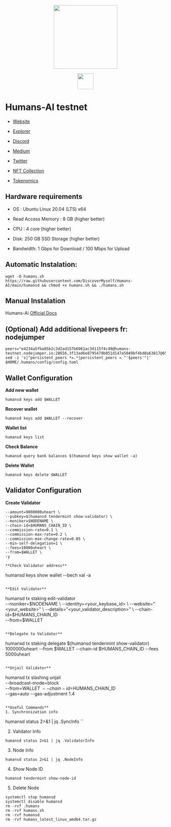 <div classname="logo">

<p align="center">
  <img height="200" height="auto" src="https://user-images.githubusercontent.com/78480857/208039283-f12a96b8-5ad3-44e0-a42e-000217cc15a6.jpg">
</div>

<div classname="logo">

<p align="center">
  <img height="50" height="auto" src="https://user-images.githubusercontent.com/78480857/208037291-9a6b4619-a53c-4230-b429-d276e9eac1f0.png">
</div>

# Humans-AI testnet

- [Website](https://humans.ai/)

- [Explorer](https://explorer.humans.zone/humans-testnet)

- [Discord](https://discord.gg/humansdotai)

- [Medium](https://medium.com/humansdotai)

- [Twitter](https://twitter.com/humansdotai)

- [NFT Collection](https://opensea.io/collection/heartbeatsnfts)

- [Tokenomics](https://docs.google.com/spreadsheets/d/11Zc1Ox13oUKiGQw79XJBAPHqEvJCnArnGgXcUc6Noz8/edit#gid=1434488738)

## Hardware requirements
- OS : Ubuntu Linux 20.04 (LTS) x64

- Read Access Memory : 8 GB (higher better)

- CPU : 4 core (higher better)

- Disk: 250 GB SSD Storage (higher better)

- Bandwidth: 1 Gbps for Download / 100 Mbps for Upload


## Automatic Instalation:
```
wget -O humans.sh https://raw.githubusercontent.com/DiscoverMyself/Humans-AI/main/humansd && chmod +x humans.sh && ./humans.sh
```

## Manual Instalation
Humans-Ai [Official Docs](https://docs.humans.zone/)

## (Optional) Add additional livepeers fr: nodejumper
```
peers="e4234a5fba85b2c3d2ad157b6961ac3d115f4c49@humans-testnet.nodejumper.io:28656,3f13ad6e8795479b051d147a5049bf4bd0a63817@65.108.142.47:22656,5c27e54b2b8a597cbbd1c43905d2c18a67637644@142.132.231.118:36656,8677fe3ab64d6bc7e9bc8e7e2fd78410e83e6d99@109.236.86.96:60756,c2cf4e1d0da9ac1e8be5d5288d0bf8e8052b2d86@65.109.92.148:60856,0894ef6d99c39bccb6c568b77dcdfe0807522ece@95.165.89.222:24137,efeac522db6d71c372a6221df911b7f34d4e2f55@149.102.146.79:46656,1673a8ec17e01d4af3bc55568e8e3226555f0546@146.190.122.137:26656,439efff85d9a30d34552ed8de6160a48d45a772c@139.59.229.20:26656,e54aef097b7e4c8202a03ca004e8db70faaf4c52@178.128.222.88:26656,412888b64c840b879e34bd080dc233603bdd04b6@85.173.113.198:23656,2fcbf738e6054862ee14f5db926f9674bd6d081d@135.181.221.186:28656,897c945594403581b709bdd2db32ed7a742ee16e@65.21.134.202:26746,c7181941789884d6c468bfca31778b10f83a388e@95.217.12.217:26656,ee49dcb485d757b29b1da38487cf130a5df3453a@65.109.24.121:26656,95b369fe5c1cbe676dc0cad621216f8f81fdc8f9@104.152.109.134:26656,a3892d09aeaf3462290572eace526c8f3f1485d7@20.2.136.202:26656,cc272a2e6c69a8cb8e8ae37945051170244a7f60@164.92.109.115:26656,9ac5ab2a4785224e674da63e4f86f11afec847f9@45.14.194.179:26656,27d7362e3224d3e7d47827ded612ee0a86cc5d55@161.97.111.248:26656,5208a4e65824658331941ba14352d51eb3f2a2a7@173.212.226.128:26656,d3e5ebf58cb2132ef6960f17108361eaf700e173@81.0.218.32:26656,8bf99f0d4fadabe98b2c5f063118a78630243a97@164.92.116.137:26656,caf7bd21c0443f46c5e9b3218005e1a2af07931c@195.3.222.189:26656,8b843a7190dd8c921abd8a44b94688997bc425b8@213.239.213.179:46656,96fc064917274a80d43985a5c3440254dcae5dc9@65.108.134.208:36656,f66a056b417f569bfeeb0883687c59078f666a70@81.0.218.102:26656,8d25adc732c2cc848b0d01747866f047e0f2d75c@65.109.92.240:1166,f3d94eb33bad79e57af24743cea52cb3fbbbf45c@65.109.70.23:18456,0e8bd514c955c6c96ac9cea528948e08b237d6d1@146.190.116.133:26656,e0d59d2c5058552f536f4d21227f6d1050a16d57@65.109.106.91:26656,2bdec38a82bb869b026f97a7c6f4e554cca43392@65.108.235.107:26656,69822c67487d4907f162fdd6d42549e1df60c82d@65.21.224.248:26656,27cb7cbb22942ad4391a32dc226c2d705cdf3d25@65.108.205.47:26746,f7fe7d694b675f76dc9d344deb2ee845d7c68108@20.211.42.218:26656,049d4807acc00a42ed64a57b5f58c1c89d5be9db@65.109.88.180:26656,db2077061e8f3d4bbd99b51bc4e9c9c420aeb75c@144.76.27.79:61156,bdda1883e9d8418f0f20a7a56fa75cdb2f4399c6@149.102.146.83:26656,26b773d89ed5bb8cd03455532b2d80e72136a436@84.46.245.7:26656,17f4b40a52cb18293edc4f3c13e33efd09f446d4@65.109.53.60:26656,b2c4407beadead20cad5f8dd541bc70b289e1819@65.109.90.33:18456,1826d3c4fc4802f9e2d1d0c81d499adaef56b23e@65.109.81.119:33656,f9b186dffae34134d108e215b8d471c22f9f5b02@195.3.222.188:26656,74fa30a23a7b6204dfc27cd0783c12c0a41cc0bb@5.189.160.248:26656,0f0be5f5974dcaf59fe83a4e3893a1b719eade2d@65.108.238.217:26656,aff156b1ad9dff8e8e7c755446e3484802850829@185.213.138.217:26656,502be281ff1eff828197182ab3b7894975da7865@95.216.14.72:33656,c4f597054de22d9d1cc665019c5e29603722f4f6@80.254.8.54:26656,d64225cd8c76413ab0b8715e85eddd595711dee2@80.76.43.63:60556,fbb2dc2099d52081ae84e24f130cc49a6df566b8@143.110.239.116:26656,1c6cc69b5651d1ca5490212aa7d8b7bcf28027f2@143.198.52.238:26656"
sed -i 's|^persistent_peers *=.*|persistent_peers = "'$peers'"|' $HOME/.humans/config/config.toml
```

## Wallet Configuration
**Add new wallet**
```
humansd keys add $WALLET
```

**Recover wallet**
```
humansd keys add $WALLET --recover
```

**Wallet list**
```
humansd keys list
```

**Check Balance**
```
humansd query bank balances $(humansd keys show wallet -a)
```

**Delete Wallet**
```
humansd keys delete $WALLET
```


## Validator Configuration
**Create Validator**
```
--amount=9000000uheart \
--pubkey=$(humansd tendermint show-validator) \
--moniker=$NODENAME \
--chain-id=$HUMANS_CHAIN_ID \
--commission-rate=0.1 \
--commission-max-rate=0.2 \
--commission-max-change-rate=0.05 \
--min-self-delegation=1 \
--fees=10000uheart \
--from=$WALLET \
-y

**Check Validator address**
```
humansd keys show wallet --bech val -a
```

**Edit Validator**
```
humansd tx staking edit-validator \
  --moniker=$NODENAME \
  --identity=<your_keybase_id> \
  --website="<your_website>" \
  --details="<your_validator_description>" \
  --chain-id=$HUMANS_CHAIN_ID \
  --from=$WALLET
```
 
**Delegate to Validator**
```
humansd tx staking delegate $(humansd tendermint show-validator) 1000000uheart --from $WALLET --chain-id $HUMANS_CHAIN_ID --fees 5000uheart
```

**Unjail Validator**
```
humansd tx slashing unjail \
  --broadcast-mode=block \
  --from=$WALLET \
  --chain-id=$HUMANS_CHAIN_ID \
  --gas=auto --gas-adjustment 1.4
```
  
**Useful Commands**
1. Synchronization info
```
humansd status 2>&1 | jq .SyncInfo
``

2. Validator Info
```
humansd status 2>&1 | jq .ValidatorInfo
```

3. Node Info
```
humansd status 2>&1 | jq .NodeInfo
```

4. Show Node ID
```
humansd tendermint show-node-id
```

5. Delete Node
```
systemctl stop humansd
systemctl disable humansd
rm -rvf .humans
rm -rvf humans.sh
rm -rvf humansd
rm -rvf humans_latest_linux_amd64.tar.gz
```
